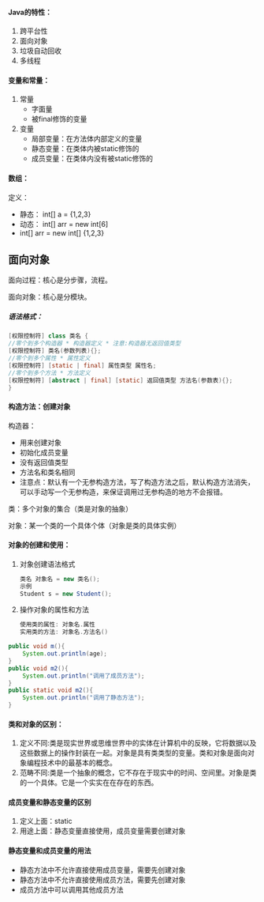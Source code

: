 #### Java的特性：

1. 跨平台性
2. 面向对象
3. 垃圾自动回收
4. 多线程

#### 变量和常量：

1. 常量
   - 字面量
   - 被final修饰的变量
2. 变量
   - 局部变量：在方法体内部定义的变量
   - 静态变量：在类体内被static修饰的
   - 成员变量：在类体内没有被static修饰的

#### 数组：

定义：

- 静态： int[] a = {1,2,3}
- 动态： int[] arr = new int[6]
- int[] arr = new int[] {1,2,3}

## 面向对象

面向过程：核心是分步骤，流程。

面向对象：核心是分模块。

##### 语法格式：

```java
[权限控制符] class 类名 { 
//零个到多个构造器 * 构造器定义 * 注意:构造器无返回值类型 
[权限控制符] 类名(参数列表){}; 
//零个到多个属性 * 属性定义 
[权限控制符] [static | final] 属性类型 属性名; 
//零个到多个方法 * 方法定义 
[权限控制符] [abstract | final] [static] 返回值类型 方法名(参数表){}; 
} 
```

#### 构造方法：创建对象

构造器：

- 用来创建对象
- 初始化成员变量
- 没有返回值类型 
- 方法名和类名相同
- 注意点：默认有一个无参构造方法，写了构造方法之后，默认构造方法消失，可以手动写一个无参构造，来保证调用过无参构造的地方不会报错。

类：多个对象的集合（类是对象的抽象）

对象：某一个类的一个具体个体（对象是类的具体实例）

#### 对象的创建和使用：

1. 对象创建语法格式

   ```java
   类名 对象名 = new 类名(); 
   示例 
   Student s = new Student();
   ```

   

2. 操作对象的属性和方法

   ```java
   使用类的属性: 对象名.属性 
   实用类的方法: 对象名.方法名()
   ```


```java
public void m(){
    System.out.println(age);
}
public void m2(){
    System.out.println("调用了成员方法");
}
public static void m2(){
    System.out.println("调用了静态方法");
}
```

#### 类和对象的区别：

1. ​	定义不同:类是现实世界或思维世界中的实体在计算机中的反映，它将数据以及这些数据上的操作封装在一起。对象是具有类类型的变量。类和对象是面向对象编程技术中的最基本的概念。
2. 范畴不同:类是一个抽象的概念，它不存在于现实中的时间、空间里。对象是类的一个具体。它是一个实实在在存在的东西。	

#### 成员变量和静态变量的区别

1. 定义上面：static
2. 用途上面：静态变量直接使用，成员变量需要创建对象

#### 静态变量和成员变量的用法

- 静态方法中不允许直接使用成员变量，需要先创建对象
- 静态方法中不允许直接使用成员方法，需要先创建对象
- 成员方法中可以调用其他成员方法

